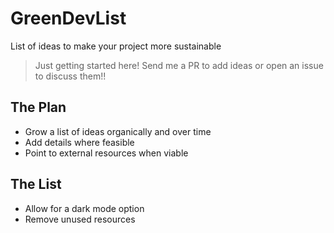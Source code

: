 # GreenDevList

List of ideas to make your project more sustainable

> Just getting started here! Send me a PR to add ideas or open an issue to discuss them!!

## The Plan

- Grow a list of ideas organically and over time
- Add details where feasible
- Point to external resources when viable

## The List

- Allow for a dark mode option
- Remove unused resources
